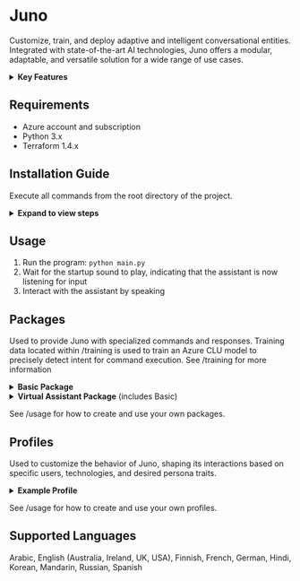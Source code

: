 # Juno

Customize, train, and deploy adaptive and intelligent conversational entities. Integrated with state-of-the-art AI technologies, Juno offers a modular, adaptable, and versatile solution for a wide range of use cases.

<details>
<summary><b>Key Features</b></summary>

### Advanced AI Integration

- Uses Azure [Speech Services](https://learn.microsoft.com/en-us/azure/ai-services/speech-service/) for speech recognition. 
- Uses Azure  [CLU](https://learn.microsoft.com/en-us/azure/ai-services/language-service/conversational-language-understanding/overview) for intent recognition.
- Employs OpenAI's [GPT-3.5-Turbo](https://platform.openai.com/docs/models) for dynamic, human-like interactions.
- Leverages [Elevenlabs](https://docs.elevenlabs.io/welcome/introduction) for realistic human-sounding text-to-speech.


Note: Integrations will be continuously refined as better solutions become available.

### Highly Customizable

- **Packages**: Define custom commands, guiding entity behavior based on user input. See the [packages](#packages) section for more information.
- **Profiles**: Determine how the entity interacts with users. See the [profiles](#profiles) section for more information.
- **Custom Voices**: Elevenlabs supports the creation and usage of custom voices. See [Elevenlabs](https://elevenlabs.io/voice-lab) for more information.
- **Fine-Tune GPT**: Tailor GPT-3.5-Turbo's responses to your specific use-case by fine-tuning the model with training data. See /training/gpt_training_data for example training data.

### Comprehensive Conversational Abilities

- Trained on a vast dataset, ensuring adept handling of varied commands and prompts. Training data is located within /training.
- Maintains conversation history for context-aware responses.

</details>

## Requirements
- Azure account and subscription
- Python 3.x
- Terraform 1.4.x

## Installation Guide

Execute all commands from the root directory of the project.

<details>
<summary><b>Expand to view steps </b></summary>

### Step 1: Install Required Packages

Run the following command to install the necessary packages:

```bash
pip install -r requirements.txt
```

### Step 2: Customize Configuration

Open the secret configuration file in your text editor for customization:

```bash
code configuration/config.yaml
```
Update the file with your personal settings and save it.

### Step 3: Sign into Azure Account

Log into your Azure account using the Azure CLI:

```bash
az login
```

### Step 4: Create Azure Resources

Navigate to the infra directory and run the script to create the necessary Azure resources:

```bash
cd infra && ./create_infrastructure.sh
```
**What This Does**: 
- Creates a Resource Group containing a Speech Service, Language Understanding, and Translator resource.
- Creates a Key Vault containing all necessary API keys and endpoints.

   **Note**: To destroy the created Azure resources run:
   ```bash
   cd infra && ./destroy_infrastructure.sh
   ```

### Step 5: Encrypt and Secure Secret Data

Navigate back to root directory and run the script to save and encrypt all secret data locally:

```bash
cd .. && python -m configuration.manage_secrets
```

### Step 6: Train CLU Model

Start the training session for your Conversation Language Understanding (CLU) model using the provided training data
located within 'training/virtual_assitant_training_data':

```bash
python -m training.begin_training_session
```
After training and deploying is complete, you can view your trained model at: https://language.cognitive.azure.com/home

### Step 7: Fine-tune GPT (Optional)

Begin a fine-tuning session for GPT using the provided training data located within 'training/gpt_training_data':

```bash
python -m training.begin_gpt_training_session
```

</details>

## Usage
1. Run the program: `python main.py`
2. Wait for the startup sound to play, indicating that the assistant is now listening for input
3. Interact with the assistant by speaking

## Packages
Used to provide Juno with specialized commands and responses. 
Training data located within /training is used to train an Azure CLU model to precisely detect intent for command execution. See /training for more information

<details>
<summary><b>Basic Package</b></summary>

#### Control Behavior
| Input | Response | Action |
| ------- | -------- | -------- |
| Mute  | I am now muted | Mutes the entity's responses | 
| Unmute | I am not unmuted | Unmutes the entity's responses |
| Pause | Pausing | Pauses all of the entity's functionalities |
| Unpause | Unpaused | Unpauses all of the entity's functionalities |
| Exit | Exiting, goodbye! | Terminates the program |
#### Personalization
| Input | Response | Action |
| ------- | -------- | -------- |
| Change your language to {language} | Changing language to {language} | Changes the language of the entity to {language} |
| Change your gender to {gender} | Changing gender to {gender} | Changes the gender of the entity to {gender} |
| Change your persona to {role} | Changing persona to {persona} | Changes the persona of the entity to {persona} |
| Change voice | I have changed my voice | Changes the entity's voice |

</details>

<details>
<summary><b>Virtual Assistant Package</b> (includes Basic)</summary>

#### Weather Retrieval
| Input | Response | Action |
| ------- | -------- | -------- |
| What is the weather in {location} | The weather in {location} is {temperature} degrees. | Fetches the temperature from the location using OpenWeatherMap API |
#### Speech Translation
| Input | Response | Action |
| ------- | -------- | -------- |
| Translate {speech} into {language} | {translated_speech} | Uses Azure Speech Translation to translate and return the speech |
#### Control Lights
| Input | Response | Action |
| ------- | -------- | -------- |
| Turn lights {off/on} | None | Connects to and controls smart LED lights via their API |
| Change light color to {color} | None | Connects to and controls smart LED lights via their API |
#### Control Music 
| Input | Response | Action |
| ------- | -------- | -------- |
| Play {song} | None | Uses Spotify API to play the requested song |
| Pause song | None | Uses Spotify API to pause the song |
| Play next song | None | Uses Spotify API to play the next song |
| Lower volume | None | Uses Spotify API to lower song volume of the song playing by 10% |
| Raise volume | None | Uses Spotify API to raise song volume of the song playing by 10% |
#### Set Alarm
| Input | Response | Action |
| ------- | -------- | -------- |
| Set an alarm for {day and time} | Setting an alarm for {day and time} | Sets an alarm for {day and time} |
#### Set Reminder
| Input | Response | Action |
| ------- | -------- | -------- |
| Set a reminder for {day and time} to do {reminder} | Setting a reminder for {day and time} to do {reminder} | Sets a reminder for {day and time} to do {reminder} |
#### Set Timer
| Input | Response | Action |
| ------- | -------- | -------- |
| Set a timer for {time} {metric} | Setting a timer for {time} {metric} | Sets a timer for {time} {metric} |
#### News Retrieval 
| Input | Response | Action |
| ------- | -------- | -------- |
| Give me the news | Sure here is what's going on in the world. {Gives a summary of the top 3 news articles (using a fine-tuned GPT-3.5-turbo model | Fetches news articles from news api |
#### Web Browsing
| Input | Response | Action |
| ------- | -------- | -------- |
| Open {website} | Opening {website} | Opens the specified {website} uing webbrowser library |
| Search {speech} | Searching for {speech} | Conducts a Google search for {speech} uing webbrowser library |
| Search youtube for {speech} | Searching Youtube for {speech} | Conducts a YouTube search for {speech} uing webbrowser library |

</details>

See /usage for how to create and use your own packages.

## Profiles
Used to customize the behavior of Juno, shaping its interactions based on specific users, technologies, and desired persona traits.

<details>
<summary><b>Example Profile</b></summary>
   
```yaml
interaction:
  name: obama
  gender: male
  language: english ## see documentation for available languages
  personality: friendly
  persona: obama ## entity will act as if they are this persona 
  prompt: you are an assistant designed to concisely help the user with their queries ## prompt to be used by GPT
  role: assistant  
system:
  gpt_model: gpt-3.5-turbo # or use fine-tuned model
  package: virtual_assistant ## optional
  startup_sound: true ## optional
  voice_engine: elevenlabs ## or azure
  voice_name: obama ## custom voice modeled after Obama, created using Elevenlabs.
  voice_recognition_engine: azure # currently only azure available
user:
  gender: male
  name: david   
```
</details>

See /usage for how to create and use your own profiles.
   
 ## Supported Languages
 Arabic, English (Australia, Ireland, UK, USA), Finnish, French, German, Hindi, Korean, Mandarin, Russian, Spanish
